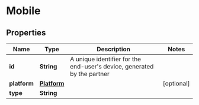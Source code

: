 

# Mobile


## Properties

| Name | Type | Description | Notes |
|------------ | ------------- | ------------- | -------------|
|**id** | **String** | A unique identifier for the end-user&#39;s device, generated by the partner |  |
|**platform** | [**Platform**](Platform.md) |  |  [optional] |
|**type** | **String** |  |  |



